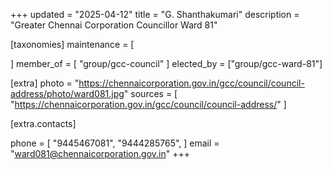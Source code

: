 +++
updated = "2025-04-12"
title = "G. Shanthakumari"
description = "Greater Chennai Corporation Councillor Ward 81"

[taxonomies]
maintenance = [

]
member_of = [
    "group/gcc-council"
]
elected_by = ["group/gcc-ward-81"]

[extra]
photo = "https://chennaicorporation.gov.in/gcc/council/council-address/photo/ward081.jpg"
sources = [
    "https://chennaicorporation.gov.in/gcc/council/council-address/"
]

[extra.contacts]

phone = [
    "9445467081",
    "9444285765",
    ]
email = "ward081@chennaicorporation.gov.in"
+++